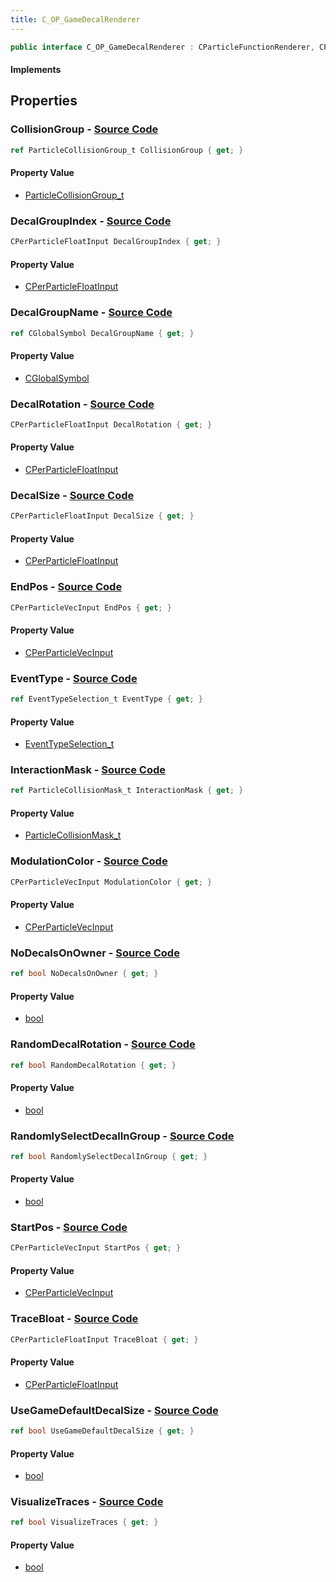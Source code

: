 ```yaml
---
title: C_OP_GameDecalRenderer
---
```


```csharp
public interface C_OP_GameDecalRenderer : CParticleFunctionRenderer, CParticleFunction, ISchemaClass<CParticleFunction>, ISchemaClass<CParticleFunctionRenderer>, ISchemaClass<C_OP_GameDecalRenderer>, ISchemaField, ISchemaClass, INativeHandle
```

#### Implements

## Properties

### **CollisionGroup** - [Source Code](https://github.com/swiftly-solution/swiftlys2/blob/main/managed/src/SwiftlyS2.Generated/Schemas/Interfaces/C_OP_GameDecalRenderer.cs#L22)

```csharp
ref ParticleCollisionGroup_t CollisionGroup { get; }
```

#### Property Value

- [ParticleCollisionGroup_t](/docs/api/shared/schemadefinitions/particlecollisiongroup_t)

### **DecalGroupIndex** - [Source Code](https://github.com/swiftly-solution/swiftlys2/blob/main/managed/src/SwiftlyS2.Generated/Schemas/Interfaces/C_OP_GameDecalRenderer.cs#L32)

```csharp
CPerParticleFloatInput DecalGroupIndex { get; }
```

#### Property Value

- [CPerParticleFloatInput](/docs/api/shared/schemadefinitions/cperparticlefloatinput)

### **DecalGroupName** - [Source Code](https://github.com/swiftly-solution/swiftlys2/blob/main/managed/src/SwiftlyS2.Generated/Schemas/Interfaces/C_OP_GameDecalRenderer.cs#L16)

```csharp
ref CGlobalSymbol DecalGroupName { get; }
```

#### Property Value

- [CGlobalSymbol](/docs/api/shared/natives/cglobalsymbol)

### **DecalRotation** - [Source Code](https://github.com/swiftly-solution/swiftlys2/blob/main/managed/src/SwiftlyS2.Generated/Schemas/Interfaces/C_OP_GameDecalRenderer.cs#L34)

```csharp
CPerParticleFloatInput DecalRotation { get; }
```

#### Property Value

- [CPerParticleFloatInput](/docs/api/shared/schemadefinitions/cperparticlefloatinput)

### **DecalSize** - [Source Code](https://github.com/swiftly-solution/swiftlys2/blob/main/managed/src/SwiftlyS2.Generated/Schemas/Interfaces/C_OP_GameDecalRenderer.cs#L30)

```csharp
CPerParticleFloatInput DecalSize { get; }
```

#### Property Value

- [CPerParticleFloatInput](/docs/api/shared/schemadefinitions/cperparticlefloatinput)

### **EndPos** - [Source Code](https://github.com/swiftly-solution/swiftlys2/blob/main/managed/src/SwiftlyS2.Generated/Schemas/Interfaces/C_OP_GameDecalRenderer.cs#L26)

```csharp
CPerParticleVecInput EndPos { get; }
```

#### Property Value

- [CPerParticleVecInput](/docs/api/shared/schemadefinitions/cperparticlevecinput)

### **EventType** - [Source Code](https://github.com/swiftly-solution/swiftlys2/blob/main/managed/src/SwiftlyS2.Generated/Schemas/Interfaces/C_OP_GameDecalRenderer.cs#L18)

```csharp
ref EventTypeSelection_t EventType { get; }
```

#### Property Value

- [EventTypeSelection_t](/docs/api/shared/schemadefinitions/eventtypeselection_t)

### **InteractionMask** - [Source Code](https://github.com/swiftly-solution/swiftlys2/blob/main/managed/src/SwiftlyS2.Generated/Schemas/Interfaces/C_OP_GameDecalRenderer.cs#L20)

```csharp
ref ParticleCollisionMask_t InteractionMask { get; }
```

#### Property Value

- [ParticleCollisionMask_t](/docs/api/shared/schemadefinitions/particlecollisionmask_t)

### **ModulationColor** - [Source Code](https://github.com/swiftly-solution/swiftlys2/blob/main/managed/src/SwiftlyS2.Generated/Schemas/Interfaces/C_OP_GameDecalRenderer.cs#L36)

```csharp
CPerParticleVecInput ModulationColor { get; }
```

#### Property Value

- [CPerParticleVecInput](/docs/api/shared/schemadefinitions/cperparticlevecinput)

### **NoDecalsOnOwner** - [Source Code](https://github.com/swiftly-solution/swiftlys2/blob/main/managed/src/SwiftlyS2.Generated/Schemas/Interfaces/C_OP_GameDecalRenderer.cs#L44)

```csharp
ref bool NoDecalsOnOwner { get; }
```

#### Property Value

- [bool](https://learn.microsoft.com/dotnet/api/system.boolean)

### **RandomDecalRotation** - [Source Code](https://github.com/swiftly-solution/swiftlys2/blob/main/managed/src/SwiftlyS2.Generated/Schemas/Interfaces/C_OP_GameDecalRenderer.cs#L40)

```csharp
ref bool RandomDecalRotation { get; }
```

#### Property Value

- [bool](https://learn.microsoft.com/dotnet/api/system.boolean)

### **RandomlySelectDecalInGroup** - [Source Code](https://github.com/swiftly-solution/swiftlys2/blob/main/managed/src/SwiftlyS2.Generated/Schemas/Interfaces/C_OP_GameDecalRenderer.cs#L42)

```csharp
ref bool RandomlySelectDecalInGroup { get; }
```

#### Property Value

- [bool](https://learn.microsoft.com/dotnet/api/system.boolean)

### **StartPos** - [Source Code](https://github.com/swiftly-solution/swiftlys2/blob/main/managed/src/SwiftlyS2.Generated/Schemas/Interfaces/C_OP_GameDecalRenderer.cs#L24)

```csharp
CPerParticleVecInput StartPos { get; }
```

#### Property Value

- [CPerParticleVecInput](/docs/api/shared/schemadefinitions/cperparticlevecinput)

### **TraceBloat** - [Source Code](https://github.com/swiftly-solution/swiftlys2/blob/main/managed/src/SwiftlyS2.Generated/Schemas/Interfaces/C_OP_GameDecalRenderer.cs#L28)

```csharp
CPerParticleFloatInput TraceBloat { get; }
```

#### Property Value

- [CPerParticleFloatInput](/docs/api/shared/schemadefinitions/cperparticlefloatinput)

### **UseGameDefaultDecalSize** - [Source Code](https://github.com/swiftly-solution/swiftlys2/blob/main/managed/src/SwiftlyS2.Generated/Schemas/Interfaces/C_OP_GameDecalRenderer.cs#L38)

```csharp
ref bool UseGameDefaultDecalSize { get; }
```

#### Property Value

- [bool](https://learn.microsoft.com/dotnet/api/system.boolean)

### **VisualizeTraces** - [Source Code](https://github.com/swiftly-solution/swiftlys2/blob/main/managed/src/SwiftlyS2.Generated/Schemas/Interfaces/C_OP_GameDecalRenderer.cs#L46)

```csharp
ref bool VisualizeTraces { get; }
```

#### Property Value

- [bool](https://learn.microsoft.com/dotnet/api/system.boolean)

